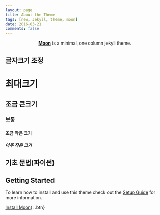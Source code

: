 ```yaml
---
layout: page
title: About the Theme
tags: [new, Jekyll, theme, moon]
date: 2016-03-21
comments: false
---
```

<center><a href="http://taylantatli.github.io/Moon"><b>Moon</b></a> is a minimal, one column jekyll theme.</center>


## 글자크기 조정
# 최대크기
## 조금 큰크기
### 보통
#### 조금 작은 크기
##### 아주 작은 크기

## 기초 문법(파이썬)



## Getting Started

To learn how to install and use this theme check out the [Setup Guide](http://taylantatli.me/Moon/moon-theme/) for more information.
      
[Install Moon](https://github.com/TaylanTatli/Moon){: .btn}


